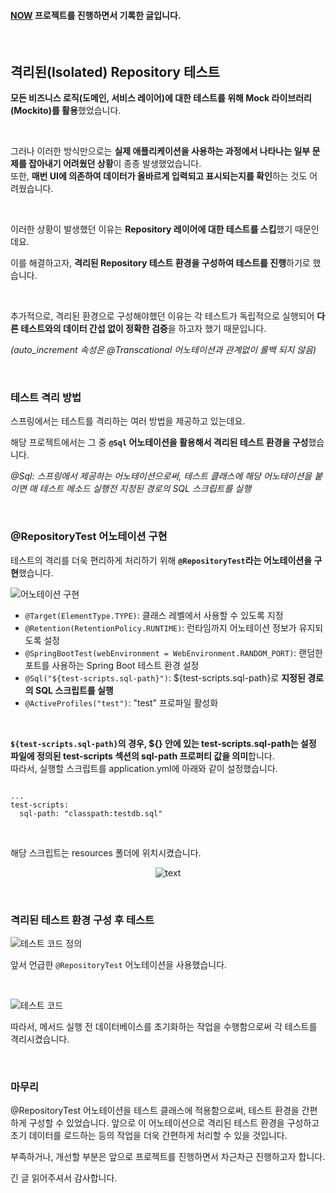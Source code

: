 <div class=markdown-body>

#### [NOW](https://github.com/hbkuk/now-back-end) 프로젝트를 진행하면서 기록한 글입니다.  

<br>  

## 격리된(Isolated) Repository 테스트  

**모든 비즈니스 로직(도메인, 서비스 레이어)에 대한 테스트를 위해 Mock 라이브러리(Mockito)를 활용**했었습니다.  

<br>

그러나 이러한 방식만으로는 **실제 애플리케이션을 사용하는 과정에서 나타나는 일부 문제를 잡아내기 어려웠던 상황**이 종종 발생했었습니다.  
또한, **매번 UI에 의존하여 데이터가 올바르게 입력되고 표시되는지를 확인**하는 것도 어려웠습니다.  

<br>

이러한 상황이 발생했던 이유는 **Repository 레이어에 대한 테스트를 스킵**했기 때문인데요.  

이를 해결하고자, **격리된 Repository 테스트 환경을 구성하여 테스트를 진행**하기로 했습니다.  

<br>

추가적으로, 격리된 환경으로 구성해야했던 이유는 각 테스트가 독립적으로 실행되어 **다른 테스트와의 데이터 간섭 없이 정확한 검증**을 하고자 했기 때문입니다.  

*(auto_increment 속성은 @Transcational 어노테이션과 관계없이 롤백 되지 않음)*

<br>

### 테스트 격리 방법  

스프링에서는 테스트를 격리하는 여러 방법을 제공하고 있는데요.  

해당 프로젝트에서는 그 중 **`@Sql` 어노테이션을 활용해서 격리된 테스트 환경을 구성**했습니다.  

*@Sql:  스프링에서 제공하는 어노테이션으로써, 테스트 클래스에 해당 어노테이션을 붙이면 매 테스트 메소드 실행전 지정된 경로의 SQL 스크립트를 실행*  

<br>

### @RepositoryTest 어노테이션 구현  

테스트의 격리를 더욱 편리하게 처리하기 위해 **`@RepositoryTest`라는 어노테이션을 구현**했습니다.  

![어노테이션 구현](https://github.com/hbkuk/blog/assets/109803585/e1e22aec-dd0a-4d1a-a244-00c606d0d9b5)  

- `@Target(ElementType.TYPE)`: 클래스 레벨에서 사용할 수 있도록 지정
- `@Retention(RetentionPolicy.RUNTIME)`: 런타임까지 어노테이션 정보가 유지되도록 설정
- `@SpringBootTest(webEnvironment = WebEnvironment.RANDOM_PORT)`: 랜덤한 포트를 사용하는 Spring Boot 테스트 환경 설정
- `@Sql("${test-scripts.sql-path}")`: ${test-scripts.sql-path}로 **지정된 경로의 SQL 스크립트를 실행**
- `@ActiveProfiles("test")`: "test" 프로파일 활성화  

<br>

**`${test-scripts.sql-path}`의 경우, ${} 안에 있는 test-scripts.sql-path는 설정 파일에 정의된 test-scripts 섹션의 sql-path 프로퍼티 값을 의미**합니다.  
따라서, 실행할 스크립트를 application.yml에 아래와 같이 설정했습니다.

```

...
test-scripts:
  sql-path: "classpath:testdb.sql"
```  

<br>

해당 스크립트는 resources 폴더에 위치시켰습니다.  

<p align="center">
  <img src="https://github.com/hbkuk/blog/assets/109803585/b57ac7cf-5595-447f-8268-2478bc22486f" alt="text" width="number" />
</p>

<br>

### 격리된 테스트 환경 구성 후 테스트  


![테스트 코드 정의](https://github.com/hbkuk/blog/assets/109803585/b88f70ed-9972-47c9-971e-5da1b8145759)  

앞서 언급한 `@RepositoryTest` 어노테이션을 사용했습니다.  

<br>

![테스트 코드](https://github.com/hbkuk/blog/assets/109803585/ae52ef9f-7449-4694-af1e-75c2d99b1924)  

따라서, 메서드 실행 전 데이터베이스를 초기화하는 작업을 수행함으로써 각 테스트를 격리시켰습니다.  

<br>  

### 마무리  

@RepositoryTest 어노테이션을 테스트 클래스에 적용함으로써, 테스트 환경을 간편하게 구성할 수 있었습니다. 앞으로 이 어노테이션으로 격리된 테스트 환경을 구성하고 초기 데이터를 로드하는 등의 작업을 더욱 간편하게 처리할 수 있을 것입니다.

부족하거나, 개선할 부분은 앞으로 프로젝트를 진행하면서 차근차근 진행하고자 합니다.  

긴 글 읽어주셔서 감사합니다.


</div>